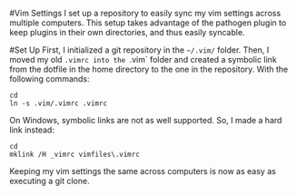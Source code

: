 #Vim Settings
I set up a repository to easily sync my vim settings across multiple 
computers. This setup takes advantage of the pathogen plugin to keep plugins in
their own directories, and thus easily syncable. 

#Set Up
First, I initialized a git repository in the `~/.vim/` folder. Then, I moved my
 old `.vimrc into the `.vim` folder and created a symbolic link from the 
dotfile in the home directory to the one in the repository. With the following
commands:

    cd
    ln -s .vim/.vimrc .vimrc

On Windows, symbolic links are not as well supported. So, I made a hard link
instead:

    cd
    mklink /H _vimrc vimfiles\.vimrc

Keeping my vim settings the same across computers is now as easy as executing a 
git clone.
